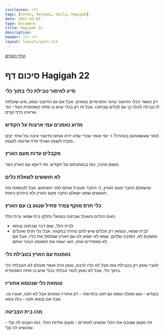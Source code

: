 ```yaml
---
cssclasses: rtl
tags: [notes, dafyomi, daily, Hagigah] 
date: 2022-03-03
type: Document
title: Hagigah 22
description:
header: הדף היומי 
layout: layouts/post.njk
---
```

[הדף הקודם](../2022-03-02)
# סיכום דף Hagigah 22

### סייג לאיסור טבילת כלי בתוך כלי
רק כאשר הכלי החיצוני טהור והפנימיים טמאים. אבל אם גם החיצוני טמא, מיגו שעלתה לו טבילה לכולו כך גם לכלים שבתוכו.
אבל זה רק בכלי שיש בו פתח כשפופרת הנוד- כפי שראינו בדף קודם.
### מדוע נאמנים עמי ארצות על הקודש
לומר שעשאוהום בטהרה? ר יוסי אומר שכדי שלא ידחו אותם ותיווצר איבה וכל אחד יקים מזבח לעצמו ושורף פרה אדומה לעצמו..
### מקבלים עדות מעם הארץ 
משום איבה, כמו בנאמנותם על הקודש. וזה דווקא עם הארץ כשר.
### לא חוששים לשאלת כלים 
שישאלם החבר מעם הארץ, כי החבר מטביל אותם לפני השימוש. אבל לטומאת מת חוששים שמא ישאלם החבר מעם הארץ ולא טיהרם כיאות.
### כלי חרס מוקף צמיד פתיל שנגע בו עם הארץ
האם הכלים והאוכל שבתוכו נטמא? נחלקו בית שמאי ובית הלל.
- לבית הלל, שום דבר שבתוכו נטמא
- לבית שמאי, נטמאו רק הכלים שיש להם טהרה במקווה. אבל כלי חרס ואוכלים ומשקים לא. הסיבה שלהם, שמא לא ישמע לנו עם הארץ שנפסול את כליו. אבל אם לא מפסידים אותו, הוא יעשה את המאמץ ויטהר אותם.

### נאמנות עם הארץ בטבילת כלי
לאביי נאמן רק בטבילת גופו אבל לא כליו
לרבא, נאמן אילו אומר מעולם לא הטבלתי כלי בתוך כלי. אבל לא נאמן לומר טבלתי בכלי שיש בו פתח כשפופרת.
### טומאת כלי שנטמא אחוריו
בקודש - עשו מעלה וטמא גם תוכו
בתרומה - רק אחוריו טמאים אבל לא תוכו, אוגניו וכו. אבל אם נטמא תוכו - כולו טמא.
### מהו בית הצביטה
זהו מקום שצובט את הכלי ומושיט לאחרים - מקום אחיזת הכלי. כמו ויצבוט לה קלי - שהושיט לה קלי.

